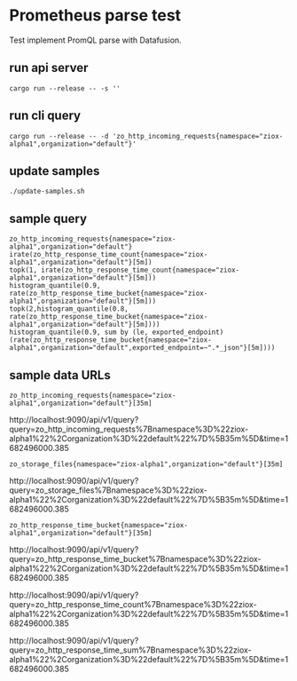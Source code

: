 # Prometheus parse test

Test implement PromQL parse with Datafusion.

## run api server

```shell
cargo run --release -- -s ''
```

## run cli query

```shell
cargo run --release -- -d 'zo_http_incoming_requests{namespace="ziox-alpha1",organization="default"}'
```

## update samples

```shell
./update-samples.sh
```

## sample query

```
zo_http_incoming_requests{namespace="ziox-alpha1",organization="default"}
irate(zo_http_response_time_count{namespace="ziox-alpha1",organization="default"}[5m])
topk(1, irate(zo_http_response_time_count{namespace="ziox-alpha1",organization="default"}[5m]))
histogram_quantile(0.9, rate(zo_http_response_time_bucket{namespace="ziox-alpha1",organization="default"}[5m]))
topk(2,histogram_quantile(0.8, rate(zo_http_response_time_bucket{namespace="ziox-alpha1",organization="default"}[5m])))
histogram_quantile(0.9, sum by (le, exported_endpoint) (rate(zo_http_response_time_bucket{namespace="ziox-alpha1",organization="default",exported_endpoint=~".*_json"}[5m])))
```

## sample data URLs

```
zo_http_incoming_requests{namespace="ziox-alpha1",organization="default"}[35m]
```

http://localhost:9090/api/v1/query?query=zo_http_incoming_requests%7Bnamespace%3D%22ziox-alpha1%22%2Corganization%3D%22default%22%7D%5B35m%5D&time=1682496000.385


```
zo_storage_files{namespace="ziox-alpha1",organization="default"}[35m]
```

http://localhost:9090/api/v1/query?query=zo_storage_files%7Bnamespace%3D%22ziox-alpha1%22%2Corganization%3D%22default%22%7D%5B35m%5D&time=1682496000.385

```
zo_http_response_time_bucket{namespace="ziox-alpha1",organization="default"}[35m]
```

http://localhost:9090/api/v1/query?query=zo_http_response_time_bucket%7Bnamespace%3D%22ziox-alpha1%22%2Corganization%3D%22default%22%7D%5B35m%5D&time=1682496000.385

http://localhost:9090/api/v1/query?query=zo_http_response_time_count%7Bnamespace%3D%22ziox-alpha1%22%2Corganization%3D%22default%22%7D%5B35m%5D&time=1682496000.385

http://localhost:9090/api/v1/query?query=zo_http_response_time_sum%7Bnamespace%3D%22ziox-alpha1%22%2Corganization%3D%22default%22%7D%5B35m%5D&time=1682496000.385
